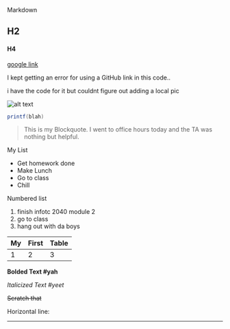 Markdown
## H2
#### H4
[google link](google.com)

I kept getting an error for using a GitHub link in this code..

i have the code for it but couldnt figure out adding a local pic

![alt text](https://www.akc.org/wp-content/themes/akc/component-library/assets/img/welcome.jpg "Cute puppy")

```C#
printf(blah)
```

> This is my Blockquote. I went to office hours today and the TA was nothing but helpful.

My List
* Get homework done
* Make Lunch
* Go to class
* Chill

Numbered list
1. finish infotc 2040 module 2
4. go to class
2. hang out with da boys

My  | First | Table
--- | --- | ---
1 | 2 | 3

**Bolded Text #yah**

*Italicized Text #yeet*

~~Scratch that~~

Horizontal line:
___
